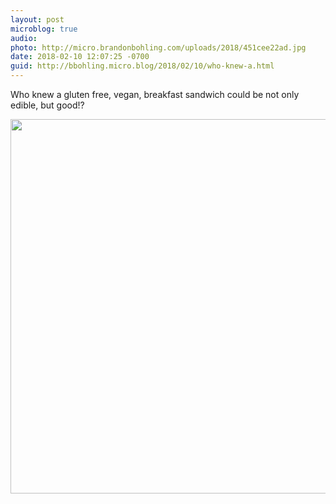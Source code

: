 ```yaml
---
layout: post
microblog: true
audio: 
photo: http://micro.brandonbohling.com/uploads/2018/451cee22ad.jpg
date: 2018-02-10 12:07:25 -0700
guid: http://bbohling.micro.blog/2018/02/10/who-knew-a.html
---
```

Who knew a gluten free, vegan, breakfast sandwich could be not only edible, but good!?

<img src="http://micro.brandonbohling.com/uploads/2018/451cee22ad.jpg" width="600" height="599" />
